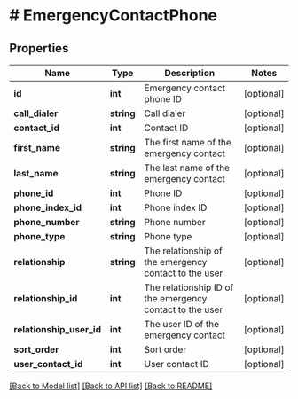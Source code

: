 # # EmergencyContactPhone

## Properties

Name | Type | Description | Notes
------------ | ------------- | ------------- | -------------
**id** | **int** | Emergency contact phone ID | [optional]
**call_dialer** | **string** | Call dialer | [optional]
**contact_id** | **int** | Contact ID | [optional]
**first_name** | **string** | The first name of the emergency contact | [optional]
**last_name** | **string** | The last name of the emergency contact | [optional]
**phone_id** | **int** | Phone ID | [optional]
**phone_index_id** | **int** | Phone index ID | [optional]
**phone_number** | **string** | Phone number | [optional]
**phone_type** | **string** | Phone type | [optional]
**relationship** | **string** | The relationship of the emergency contact to the user | [optional]
**relationship_id** | **int** | The relationship ID of the emergency contact to the user | [optional]
**relationship_user_id** | **int** | The user ID of the emergency contact | [optional]
**sort_order** | **int** | Sort order | [optional]
**user_contact_id** | **int** | User contact ID | [optional]

[[Back to Model list]](../../README.md#models) [[Back to API list]](../../README.md#endpoints) [[Back to README]](../../README.md)
